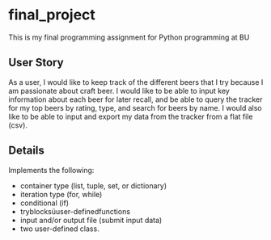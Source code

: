 # final_project
This is my final programming assignment for Python programming at BU

## User Story
As a user, I would like to keep track of the different beers that I try because I am passionate about craft beer. 
I would like to be able to input key information about each beer for later recall, and be able to query the tracker for my top beers by rating, type, and search for beers by name. 
I would also like to be able to input and export my data from the tracker from a flat file (csv).

## Details
Implements the following:
* container type (list, tuple, set, or dictionary)
* iteration type (for, while)
* conditional (if)
* tryblocksüuser-definedfunctions
* input and/or output file (submit input data)
* two user-defined class. 
